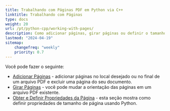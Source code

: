 ```yaml
---
title: Trabalhando com Páginas PDF em Python via C++
linktitle: Trabalhando com Páginas
type: docs
weight: 20
url: /pt/python-cpp/working-with-pages/
description: Como adicionar páginas, girar páginas ou definir o tamanho da página você pode saber nesta seção. Aspose.PDF para Python via C++ explica todos os detalhes sobre este tópico.
lastmod: "2024-04-19"
sitemap:
    changefreq: "weekly"
    priority: 0.7
---
```


Você pode fazer o seguinte:

- [Adicionar Páginas](/pdf/pt/python-cpp/add-pages/) - adicionar páginas no local desejado ou no final de um arquivo PDF e excluir uma página do seu documento.
- [Girar Páginas](/pdf/pt/python-cpp/rotate-pages/) - você pode mudar a orientação das páginas em um arquivo PDF existente.
- [Obter e Definir Propriedades da Página](/pdf/pt/python-cpp/get-and-set-page-properties/) - esta seção mostra como definir propriedades de tamanho de página usando Python.